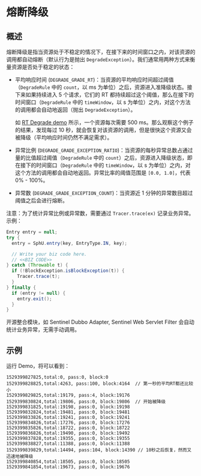 # 熔断降级

## 概述

熔断降级是指当资源处于不稳定的情况下，在接下来的时间窗口之内，对该资源的调用都自动熔断（默认行为是抛出 `DegradeException`）。我们通常用两种方式来衡量资源是否处于稳定的状态：

- 平均响应时间 (`DEGRADE_GRADE_RT`)：当资源的平均响应时间超过阈值（`DegradeRule` 中的 `count`，以 ms 为单位）之后，资源进入准降级状态。接下来如果持续进入 5 个请求，它们的 RT 都持续超过这个阈值，那么在接下的时间窗口（`DegradeRule` 中的 `timeWindow`，以 s 为单位）之内，对这个方法的调用都会自动地返回（抛出 `DegradeException`）。

  如 [RT Degrade demo](https://github.com/alibaba/Sentinel/blob/master/sentinel-demo/sentinel-demo-basic/src/main/java/com/alibaba/csp/sentinel/demo/degrade/RtDegradeDemo.java) 所示，一个资源每次需要 500 ms。那么观察这个例子的结果，发现每过 10 秒，就会恢复对该资源的调用，但是很快这个资源又会被降级（平均响应时间仍然不满足需求）。

- 异常比例 (`DEGRADE_GRADE_EXCEPTION_RATIO`)：当资源的每秒异常总数占通过量的比值超过阈值（`DegradeRule` 中的 `count`）之后，资源进入降级状态，即在接下的时间窗口（`DegradeRule` 中的 `timeWindow`，以 s 为单位）之内，对这个方法的调用都会自动地返回。异常比率的阈值范围是 `[0.0, 1.0]`，代表 0% - 100%。
- 异常数 (`DEGRADE_GRADE_EXCEPTION_COUNT`)：当资源近 1 分钟的异常数目超过阈值之后会进行熔断。

注意：为了统计异常比例或异常数，需要通过 `Tracer.trace(ex)` 记录业务异常。示例：

```java
Entry entry = null;
try {
  entry = SphU.entry(key, EntryType.IN, key);

  // Write your biz code here.
  // <<BIZ CODE>>
} catch (Throwable t) {
  if (!BlockException.isBlockException(t)) {
    Tracer.trace(t);
  }
} finally {
  if (entry != null) {
    entry.exit();
  }
}
```

开源整合模块，如 Sentinel Dubbo Adapter, Sentinel Web Servlet Filter 会自动统计业务异常，无需手动调用。

## 示例

运行 Demo，将可以看到：

```
1529399827825,total:0, pass:0, block:0
1529399828825,total:4263, pass:100, block:4164  // 第一秒的平均RT都还比较小
1529399829825,total:19179, pass:4, block:19176
1529399830824,total:19806, pass:0, block:19806  // 开始被降级
1529399831825,total:19198, pass:0, block:19198  
1529399832824,total:19481, pass:0, block:19481
1529399833826,total:19241, pass:0, block:19241
1529399834826,total:17276, pass:0, block:17276
1529399835826,total:18722, pass:0, block:18722
1529399836826,total:19490, pass:0, block:19492
1529399837828,total:19355, pass:0, block:19355
1529399838827,total:11388, pass:0, block:11388
1529399839829,total:14494, pass:104, block:14390 // 10秒之后恢复，然而又迅速地被降级
1529399840854,total:18505, pass:0, block:18505
1529399841854,total:19673, pass:0, block:19676
```